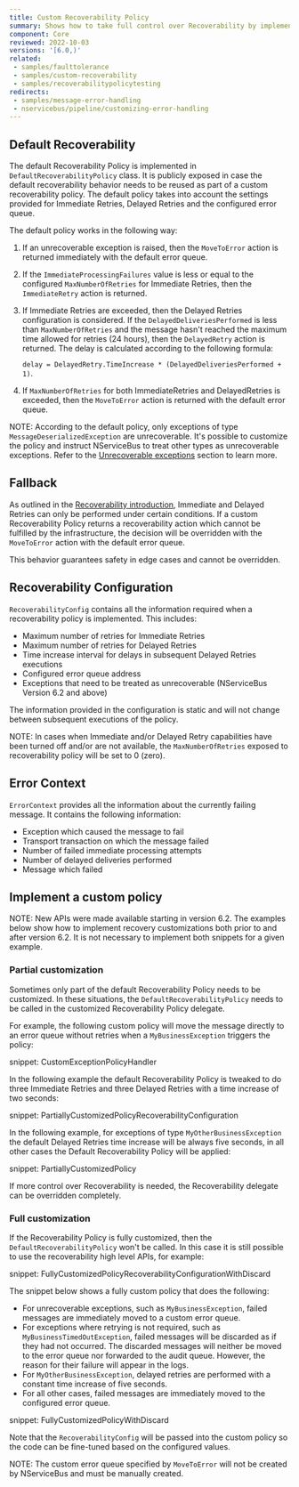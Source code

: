 ```yaml
---
title: Custom Recoverability Policy
summary: Shows how to take full control over Recoverability by implementing a Recoverability Policy
component: Core
reviewed: 2022-10-03
versions: '[6.0,)'
related:
 - samples/faulttolerance
 - samples/custom-recoverability
 - samples/recoverabilitypolicytesting
redirects:
 - samples/message-error-handling
 - nservicebus/pipeline/customizing-error-handling
---
```



## Default Recoverability

The default Recoverability Policy is implemented in `DefaultRecoverabilityPolicy` class. It is publicly exposed in case the default recoverability behavior needs to be reused as part of a custom recoverability policy. The default policy takes into account the settings provided for Immediate Retries, Delayed Retries and the configured error queue. 

The default policy works in the following way:

 1. If an unrecoverable exception is raised, then the `MoveToError` action is returned immediately with the default error queue. 
 1. If the `ImmediateProcessingFailures` value is less or equal to the configured `MaxNumberOfRetries` for Immediate Retries, then the `ImmediateRetry` action is returned.
 1. If Immediate Retries are exceeded, then the Delayed Retries configuration is considered. If the `DelayedDeliveriesPerformed` is less than `MaxNumberOfRetries` and the message hasn't reached the maximum time allowed for retries (24 hours), then the `DelayedRetry` action is returned. The delay is calculated according to the following formula:

    `delay = DelayedRetry.TimeIncrease * (DelayedDeliveriesPerformed + 1)`.

 1. If `MaxNumberOfRetries` for both ImmediateRetries and DelayedRetries is exceeded, then the `MoveToError` action is returned with the default error queue.
 
NOTE: According to the default policy, only exceptions of type `MessageDeserializedException` are unrecoverable. It's possible to customize the policy and instruct NServiceBus to treat other types as unrecoverable exceptions. Refer to the [Unrecoverable exceptions](/nservicebus/recoverability/#unrecoverable-exceptions) section to learn more.


## Fallback

As outlined in the [Recoverability introduction](/nservicebus/recoverability/), Immediate and Delayed Retries can only be performed under certain conditions. If a custom Recoverability Policy returns a recoverability action which cannot be fulfilled by the infrastructure, the decision will be overridden with the `MoveToError` action with the default error queue. 

This behavior guarantees safety in edge cases and cannot be overridden.


## Recoverability Configuration

`RecoverabilityConfig` contains all the information required when a recoverability policy is implemented. This includes:

 * Maximum number of retries for Immediate Retries
 * Maximum number of retries for Delayed Retries
 * Time increase interval for delays in subsequent Delayed Retries executions
 * Configured error queue address
 * Exceptions that need to be treated as unrecoverable (NServiceBus Version 6.2 and above)

The information provided in the configuration is static and will not change between subsequent executions of the policy.

NOTE: In cases when Immediate and/or Delayed Retry capabilities have been turned off and/or are not available, the `MaxNumberOfRetries` exposed to recoverability policy will be set to 0 (zero).


## Error Context

`ErrorContext` provides all the information about the currently failing message. It contains the following information:

 * Exception which caused the message to fail
 * Transport transaction on which the message failed
 * Number of failed immediate processing attempts
 * Number of delayed deliveries performed
 * Message which failed


## Implement a custom policy

NOTE: New APIs were made available starting in version 6.2. The examples below show how to implement recovery customizations both prior to and after version 6.2. It is not necessary to implement both snippets for a given example.


### Partial customization

Sometimes only part of the default Recoverability Policy needs to be customized. In these situations, the `DefaultRecoverabilityPolicy` needs to be called in the customized Recoverability Policy delegate. 

For example, the following custom policy will move the message directly to an error queue without retries when a `MyBusinessException` triggers the policy:

snippet: CustomExceptionPolicyHandler

In the following example the default Recoverability Policy is tweaked to do three Immediate Retries and three Delayed Retries with a time increase of two seconds:

snippet: PartiallyCustomizedPolicyRecoverabilityConfiguration

In the following example, for exceptions of type `MyOtherBusinessException` the default Delayed Retries time increase will be always five seconds, in all other cases the Default Recoverability Policy will be applied:

snippet: PartiallyCustomizedPolicy

If more control over Recoverability is needed, the Recoverability delegate can be overridden completely.


### Full customization

If the Recoverability Policy is fully customized, then the `DefaultRecoverabilityPolicy` won't be called. In this case it is still possible to use the recoverability high level APIs, for example:

snippet: FullyCustomizedPolicyRecoverabilityConfigurationWithDiscard

The snippet below shows a fully custom policy that does the following:

 * For unrecoverable exceptions, such as `MyBusinessException`, failed messages are immediately moved to a custom error queue. 
 * For exceptions where retrying is not required, such as `MyBusinessTimedOutException`, failed messages will be discarded as if they had not occurred. The discarded messages will neither be moved to the error queue nor forwarded to the audit queue. However, the reason for their failure will appear in the logs.
 * For `MyOtherBusinessException`, delayed retries are performed with a constant time increase of five seconds.
 * For all other cases, failed messages are immediately moved to the configured error queue.

snippet: FullyCustomizedPolicyWithDiscard

Note that the `RecoverabilityConfig` will be passed into the custom policy so the code can be fine-tuned based on the configured values. 

NOTE: The custom error queue specified by `MoveToError` will not be created by NServiceBus and must be manually created.
